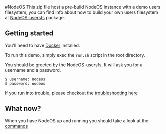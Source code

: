 #NodeOS
This zip file host a pre-build NodeOS instance with a demo users filesystem, you
can find info about how to build your own users filesystem at
[NodeOS-usersfs](node_modules/nodeos-usersfs/README.md) package.

## Getting started
You'll need to have [Docker](https://www.docker.com) installed.

To run this demo, simply exec the ```run.sh``` script in the root directory.

You should be greeted by the NodeOS-usersfs.
It will ask you for a username and a password.
```
$ username: nodeos
$ password: nodeos
```
If you run into trouble, please checkout the [troubleshooting here](https://github.com/NodeOS/NodeOS/wiki/Troubleshooting)
## What now?
When you have NodeOS up and running you should take a look at the [commands](https://github.com/NodeOS/NodeOS/wiki/Commands)
